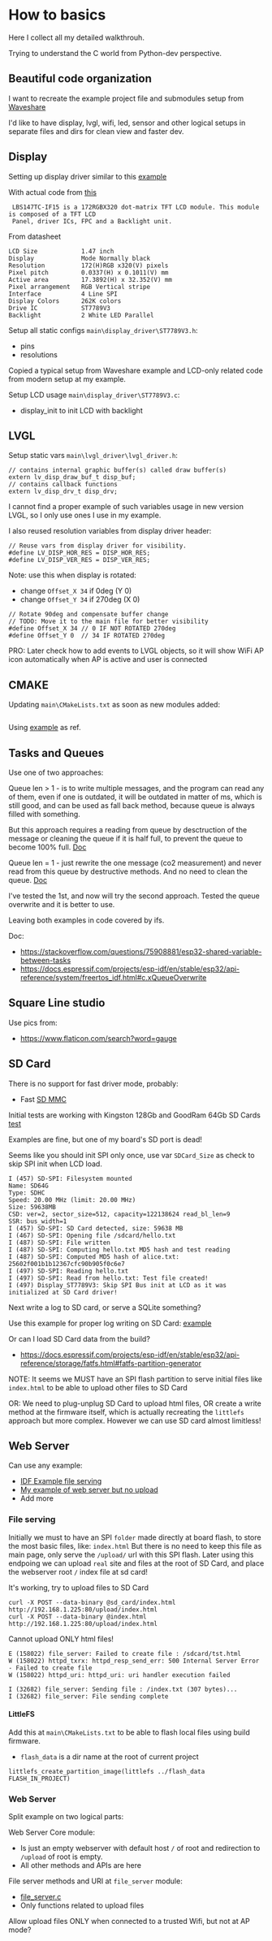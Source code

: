 # How to basics

Here I collect all my detailed walkthrouh. 

Trying to understand the C world from Python-dev perspective.


## Beautiful code organization

I want to recreate the example project file and submodules setup from [Waveshare](https://www.waveshare.com/wiki/ESP32-C6-LCD-1.47)

I'd like to have display, lvgl, wifi, led, sensor and other logical setups in separate files and dirs for clean view and faster dev.


## Display

Setting up display driver similar to this [example](https://github.com/trianglesis/ESP32-C6-LCD-1.47-Test-LVGL/blob/c95cb298858690e018c0155daccdb1463647a111/main/LCD_Driver)

With actual code from [this](https://github.com/trianglesis/esp32-c6_LVGL/blob/338e3427ca3d009852cf9369b917257a4801f9ac/main/main.c)


```text
 LBS147TC-IF15 is a 172RGBX320 dot-matrix TFT LCD module. This module is composed of a TFT LCD 
 Panel, driver ICs, FPC and a Backlight unit. 
```

From datasheet

```text
LCD Size            1.47 inch
Display             Mode Normally black
Resolution          172(H)RGB x320(V) pixels
Pixel pitch         0.0337(H) x 0.1011(V) mm 
Active area         17.3892(H) x 32.352(V) mm
Pixel arrangement   RGB Vertical stripe
Interface           4 Line SPI
Display Colors      262K colors
Drive IC            ST7789V3
Backlight           2 White LED Parallel
```

Setup all static configs `main\display_driver\ST7789V3.h`:
- pins
- resolutions

Copied a typical setup from Waveshare example and LCD-only related code from modern setup at my example.

Setup LCD usage `main\display_driver\ST7789V3.c`:
- display_init to init LCD with backlight



## LVGL

Setup static vars `main\lvgl_driver\lvgl_driver.h`:

```code
// contains internal graphic buffer(s) called draw buffer(s)
extern lv_disp_draw_buf_t disp_buf;
// contains callback functions
extern lv_disp_drv_t disp_drv;
```

I cannot find a proper example of such variables usage in new version LVGL, so I only use ones I use in my example.

I also reused resolution variables from display driver header:

```text
// Reuse vars from display driver for visibility.
#define LV_DISP_HOR_RES = DISP_HOR_RES;
#define LV_DISP_VER_RES = DISP_VER_RES;
```

Note: use this when display is rotated:
- change `Offset_X 34` if 0deg (Y 0)
- change `Offset_Y 34` if 270deg (X 0)

```text
// Rotate 90deg and compensate buffer change
// TODO: Move it to the main file for better visibility
#define Offset_X 34 // 0 IF NOT ROTATED 270deg
#define Offset_Y 0  // 34 IF ROTATED 270deg
```

PRO: Later check how to add events to LVGL objects, so it will show WiFi AP icon automatically when AP is active and user is connected

## CMAKE

Updating `main\CMakeLists.txt` as soon as new modules added:

```text

```

Using [example](https://github.com/trianglesis/ESP32-C6-LCD-1.47-Test-LVGL/blob/c95cb298858690e018c0155daccdb1463647a111/main/CMakeLists.txt) as ref.


## Tasks and Queues

Use one of two approaches:

Queue len > 1 - is to write multiple messages, and the program can read any of them, even if one is outdated, it will be outdated in matter of ms, which is still good, and can be used as fall back method, because queue is always filled with something.

But this approach requires a reading from queue by desctruction of the message or cleaning the queue if it is half full, to prevent the queue to become 100% full. [Doc](https://docs.espressif.com/projects/esp-idf/en/stable/esp32/api-reference/system/freertos_idf.html#_CPPv417xQueueGenericSend13QueueHandle_tPCKv10TickType_tK10BaseType_t)

Queue len = 1 - just rewrite the one message (co2 measurement) and never read from this queue by destructive methods. And no need to clean the queue. [Doc](https://docs.espressif.com/projects/esp-idf/en/stable/esp32/api-reference/system/freertos_idf.html#c.xQueueOverwrite)


I've tested the 1st, and now will try the second approach.
Tested the queue overwrite and it is better to use.

Leaving both examples in code covered by ifs.

Doc:
- https://stackoverflow.com/questions/75908881/esp32-shared-variable-between-tasks
- https://docs.espressif.com/projects/esp-idf/en/stable/esp32/api-reference/system/freertos_idf.html#c.xQueueOverwrite


## Square Line studio

Use pics from:
- https://www.flaticon.com/search?word=gauge


## SD Card

There is no support for fast driver mode, probably:
- Fast [SD MMC](https://docs.espressif.com/projects/esp-idf/en/stable/esp32/api-reference/peripherals/sdmmc_host.html)

Initial tests are working with Kingston 128Gb and GoodRam 64Gb SD Cards [test](https://github.com/trianglesis/ESP32-C6-LCD-1.47-Test-LVGL/blob/c95cb298858690e018c0155daccdb1463647a111/main/LVGL_UI/LVGL_Example.c)

Examples are fine, but one of my board's SD port is dead!

Seems like you should init SPI only once, use var `SDCard_Size` as check to skip SPI init when LCD load.

```log
I (457) SD-SPI: Filesystem mounted
Name: SD64G
Type: SDHC
Speed: 20.00 MHz (limit: 20.00 MHz)
Size: 59638MB
CSD: ver=2, sector_size=512, capacity=122138624 read_bl_len=9
SSR: bus_width=1
I (457) SD-SPI: SD Card detected, size: 59638 MB
I (467) SD-SPI: Opening file /sdcard/hello.txt
I (487) SD-SPI: File written
I (487) SD-SPI: Computing hello.txt MD5 hash and test reading
I (487) SD-SPI: Computed MD5 hash of alice.txt: 25602f001b1b12367cfc90b905f0c6e7
I (497) SD-SPI: Reading hello.txt
I (497) SD-SPI: Read from hello.txt: Test file created!
I (497) Display_ST7789V3: Skip SPI Bus init at LCD as it was initialized at SD Card driver!
```

Next write a log to SD card, or serve a SQLite something?

Use this example for proper log writing on SD Card: [example](https://github.com/i400s/tmp-sdcard/blob/main/main/sdcard_main.c)

Or can I load SD Card data from the build?
- https://docs.espressif.com/projects/esp-idf/en/stable/esp32/api-reference/storage/fatfs.html#fatfs-partition-generator


NOTE: It seems we MUST have an SPI flash partition to serve initial files like `index.html` to be able to upload other files to SD Card

OR: We need to plug-unplug SD Card to upload html files, OR create a write method at the firmware itself, which is actually recreating the `littlefs` approach but more complex. However we can use SD card almost limitless!


## Web Server

Can use any example:

- [IDF Example file serving](https://github.com/espressif/esp-idf/blob/4c2820d377d1375e787bcef612f0c32c1427d183/examples/protocols/http_server/file_serving/README.md)
- [My example of web server but no upload](https://github.com/trianglesis/webserver-w-ap-portal-dns-redirect/blob/3c77dccb4fd825f2f68bc036e616b9afba420bd2/README.md)
- Add more

### File serving

Initially we must to have an SPI `folder` made directly at board flash, to store the most basic files, like: `index.html`
But there is no need to keep this file as main page, only serve the `/upload/` url with this SPI flash.
Later using this endpoing we can upload `real` site and files at the root of SD Card, and place the webserver root `/` index file at sd card!

It's working, try to upload files to SD Card

```shell
curl -X POST --data-binary @sd_card/index.html  http://192.168.1.225:80/upload/index.html
curl -X POST --data-binary @index.html  http://192.168.1.225:80/upload/index.html
```
Cannot upload ONLY html files!

```log
E (158022) file_server: Failed to create file : /sdcard/tst.html
W (158022) httpd_txrx: httpd_resp_send_err: 500 Internal Server Error - Failed to create file
W (158022) httpd_uri: httpd_uri: uri handler execution failed

I (32682) file_server: Sending file : /index.txt (307 bytes)...
I (32682) file_server: File sending complete

```

#### LittleFS


Add this at `main\CMakeLists.txt` to be able to flash local files using build firmware.

- `flash_data` is a dir name at the root of current project

```text
littlefs_create_partition_image(littlefs ../flash_data FLASH_IN_PROJECT)

```

### Web Server

Split example on two logical parts:

Web Server Core module:
- Is just an empty webserver with default host `/` of root and redirection to `/upload` of root is empty.
- All other methods and APIs are here

File server methods and URI at `file_server` module:
- [file_server.c](https://github.com/espressif/esp-idf/blob/4c2820d377d1375e787bcef612f0c32c1427d183/examples/protocols/http_server/file_serving/main/file_server.c)
- Only functions related to upload files

Allow upload files ONLY when connected to a trusted Wifi, but not at AP mode?